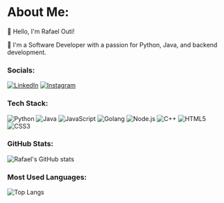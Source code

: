 # About Me:
👋 Hello, I'm Rafael Outi!

🌟 I'm a Software Developer with a passion for Python, Java, and backend development.

### Socials:
[![LinkedIn](https://img.shields.io/badge/LinkedIn-blue)](https://www.linkedin.com/in/🍁rafael-outi-09023319b/) 
[![Instagram](https://img.shields.io/badge/Instagram-pink)](https://www.instagram.com/seu-instagram)

### Tech Stack:
![Python](https://img.shields.io/badge/-Python-3776AB?style=for-the-badge&logo=python&logoColor=white)
![Java](https://img.shields.io/badge/-Java-007396?style=for-the-badge&logo=java&logoColor=white)
![JavaScript](https://img.shields.io/badge/-JavaScript-F7DF1E?style=for-the-badge&logo=javascript&logoColor=black)
![Golang](https://img.shields.io/badge/-Go-00ADD8?style=for-the-badge&logo=go&logoColor=white)
![Node.js](https://img.shields.io/badge/-Node.js-339933?style=for-the-badge&logo=node.js&logoColor=white)
![C++](https://img.shields.io/badge/-C++-00599C?style=for-the-badge&logo=cplusplus&logoColor=white)
![HTML5](https://img.shields.io/badge/-HTML5-E34F26?style=for-the-badge&logo=html5&logoColor=white)
![CSS3](https://img.shields.io/badge/-CSS3-1572B6?style=for-the-badge&logo=css3&logoColor=white)

### GitHub Stats:
![Rafael's GitHub stats](https://github-readme-stats.vercel.app/api?username=rafaelouti&show_icons=true&theme=radical)

### Most Used Languages:
![Top Langs](https://github-readme-stats.vercel.app/api/top-langs/?username=rafaelouti&layout=compact&theme=radical)
